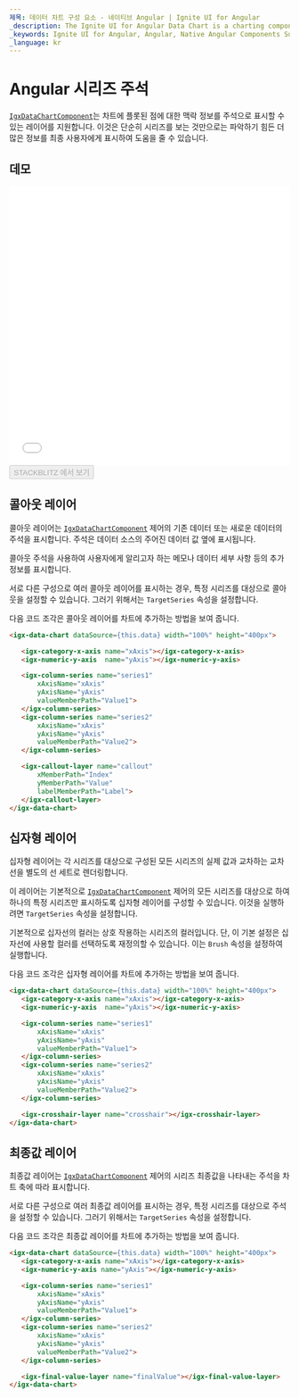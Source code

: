 ```yaml
---
제목: 데이터 차트 구성 요소 - 네이티브 Angular | Ignite UI for Angular
_description: The Ignite UI for Angular Data Chart is a charting component that provides modular design of axis, markers, series, legend, and annotation layers. With this chart, you can create multiple instances of these visual elements in the same chart plot area in order to create composite chart views.
_keywords: Ignite UI for Angular, Angular, Native Angular Components Suite, Native Angular Controls, Native Angular Components, Native Angular Components Library, Angular Chart, Angular Chart Control, Angular Chart Example, Angular Chart Component, Angular Data Chart
_language: kr
---
```


# Angular 시리즈 주석

[`IgxDataChartComponent`]({environment:dvapibaseurl}/products/ignite-ui-angular/api/docs/typescript/latest/classes/igxdatachartcomponent.html)는 차트에 플롯된 점에 대한 맥락 정보를 주석으로 표시할 수 있는 레이어를 지원합니다. 이것은 단순히 시리즈를 보는 것만으로는 파악하기 힘든 더 많은 정보를 최종 사용자에게 표시하여 도움을 줄 수 있습니다.

## 데모

<div class="sample-container loading" style="height: 500px">
    <iframe id="data-chart-series-annotations-iframe" src='{environment:dvDemosBaseUrl}/charts/data-chart-series-annotations' width="100%" height="100%" seamless frameBorder="0" onload="onXPlatSampleIframeContentLoaded(this);"></iframe>
</div>
<div>
    <button data-localize="stackblitz" disabled class="stackblitz-btn" data-iframe-id="data-chart-series-annotations-iframe" data-demos-base-url="{environment:dvDemosBaseUrl}">STACKBLITZ 에서 보기
    </button>


</div>

<div class="divider--half"></div>

## 콜아웃 레이어

콜아웃 레이어는 [`IgxDataChartComponent`]({environment:dvapibaseurl}/products/ignite-ui-angular/api/docs/typescript/latest/classes/igxdatachartcomponent.html) 제어의 기존 데이터 또는 새로운 데이터의 주석을 표시합니다. 주석은 데이터 소스의 주어진 데이터 값 옆에 표시됩니다.

콜아웃 주석을 사용하여 사용자에게 알리고자 하는 메모나 데이터 세부 사항 등의 추가 정보를 표시합니다.

서로 다른 구성으로 여러 콜아웃 레이어를 표시하는 경우, 특정 시리즈를 대상으로 콜아웃을 설정할 수 있습니다. 그러기 위해서는 `TargetSeries` 속성을 설정합니다.

다음 코드 조각은 콜아웃 레이어를 차트에 추가하는 방법을 보여 줍니다.

```html
<igx-data-chart dataSource={this.data} width="100%" height="400px">

   <igx-category-x-axis name="xAxis"></igx-category-x-axis>
   <igx-numeric-y-axis  name="yAxis"></igx-numeric-y-axis>

   <igx-column-series name="series1"
       xAxisName="xAxis"
       yAxisName="yAxis"
       valueMemberPath="Value1">
   </igx-column-series>
   <igx-column-series name="series2"
       xAxisName="xAxis"
       yAxisName="yAxis"
       valueMemberPath="Value2">
   </igx-column-series>

   <igx-callout-layer name="callout"
       xMemberPath="Index"
       yMemberPath="Value"
       labelMemberPath="Label">
   </igx-callout-layer>
</igx-data-chart>
```

## 십자형 레이어

십자형 레이어는 각 시리즈를 대상으로 구성된 모든 시리즈의 실제 값과 교차하는 교차선을 별도의 선 세트로 렌더링합니다.

이 레이어는 기본적으로 [`IgxDataChartComponent`]({environment:dvapibaseurl}/products/ignite-ui-angular/api/docs/typescript/latest/classes/igxdatachartcomponent.html) 제어의 모든 시리즈를 대상으로 하여 하나의 특정 시리즈만 표시하도록 십자형 레이어를 구성할 수 있습니다. 이것을 실행하려면 `TargetSeries` 속성을 설정합니다.

기본적으로 십자선의 컬러는 상호 작용하는 시리즈의 컬러입니다. 단, 이 기본 설정은 십자선에 사용할 컬러를 선택하도록 재정의할 수 있습니다. 이는 `Brush` 속성을 설정하여 실행합니다.

다음 코드 조각은 십자형 레이어를 차트에 추가하는 방법을 보여 줍니다.

```html
<igx-data-chart dataSource={this.data} width="100%" height="400px">
   <igx-category-x-axis name="xAxis"></igx-category-x-axis>
   <igx-numeric-y-axis  name="yAxis"></igx-numeric-y-axis>

   <igx-column-series name="series1"
       xAxisName="xAxis"
       yAxisName="yAxis"
       valueMemberPath="Value1">
   </igx-column-series>
   <igx-column-series name="series2"
       xAxisName="xAxis"
       yAxisName="yAxis"
       valueMemberPath="Value2">
   </igx-column-series>

   <igx-crosshair-layer name="crosshair"></igx-crosshair-layer>
</igx-data-chart>
```

## 최종값 레이어

최종값 레이어는 [`IgxDataChartComponent`]({environment:dvapibaseurl}/products/ignite-ui-angular/api/docs/typescript/latest/classes/igxdatachartcomponent.html) 제어의 시리즈 최종값을 나타내는 주석을 차트 축에 따라 표시합니다.

서로 다른 구성으로 여러 최종값 레이어를 표시하는 경우, 특정 시리즈를 대상으로 주석을 설정할 수 있습니다. 그러기 위해서는 `TargetSeries` 속성을 설정합니다.

다음 코드 조각은 최종값 레이어를 차트에 추가하는 방법을 보여 줍니다.

```html
<igx-data-chart dataSource={this.data} width="100%" height="400px">
   <igx-category-x-axis name="xAxis"></igx-category-x-axis>
   <igx-numeric-y-axis name="yAxis"></igx-numeric-y-axis>

   <igx-column-series name="series1"
       xAxisName="xAxis"
       yAxisName="yAxis"
       valueMemberPath="Value1">
   </igx-column-series>
   <igx-column-series name="series2"
       xAxisName="xAxis"
       yAxisName="yAxis"
       valueMemberPath="Value2">
   </igx-column-series>

   <igx-final-value-layer name="finalValue"></igx-final-value-layer>
</igx-data-chart>
```
